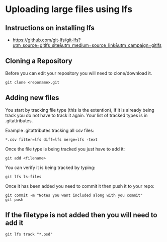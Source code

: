 # Uploading large files using lfs

## Instructions on installing lfs
- https://github.com/git-lfs/git-lfs?utm_source=gitlfs_site&utm_medium=source_link&utm_campaign=gitlfs

## Cloning a Repository

Before you can edit your repository you will need to clone/download it.    

    git clone <reponame>.git

## Adding new files

You start by tracking file type (this is the extention), if it is already being track you do not have to track it again. Your list of tracked types is in .gitattributes.    

Example .gitattributes tracking all csv files:    

    *.csv filter=lfs diff=lfs merge=lfs -text

Once the file type is being tracked you just have to add it:    

    git add <filename>

You can verify it is being tracked by typing:    

    git lfs ls-files
       
Once it has been added you need to commit it then push it to your repo:    

    git commit -m "Notes you want included along with you commit"
    git push

## If the filetype is not added then you will need to add it    

    git lfs track "*.psd"
